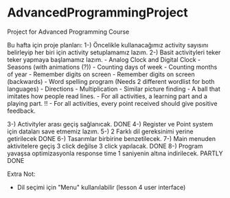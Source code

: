 # AdvancedProgrammingProject
 Project for Advanced Programming Course


Bu hafta için proje planları:
1-) Öncelikle kullanacağımız activity sayısını belirleyip
her biri için activity setuplamamız lazım.
2-) Basit activityleri teker teker yapmaya başlamamız lazım.
	- Analog Clock and Digital Clock
	- Seasons (with animations (?))
	- Counting days of week
	- Counting months of year
	- Remember digits on screen
	- Remember digits on screen (backwards)
	- Word spelling program (Needs 2 different wordlist for both languages)
	- Directions
	- Multiplication
	- Similar picture finding
	- A ball that imitates how people read lines.
	- For all activities, a learning part and a playing part. !!
	- For all activities, every point received should give positive feedback.


3-) Activityler arası geçiş sağlanıcak. DONE 
4-) Register ve Point system için dataları save etmemiz lazım.
5-) 2 Farklı dil gereksinimi yerine getirilecek DONE
6-) Tasarımlar birbirine benzetilecek.
7-) Main menuden aktivitelere geçiş 3 click değilse 3 click yapılacak. DONE
8-) Program yavaşsa optimizasyonla response time 1 saniyenin altına indirilecek. PARTLY DONE


Extra Not: 
- Dil seçimi için "Menu" kullanılabilir (lesson 4 user interface)